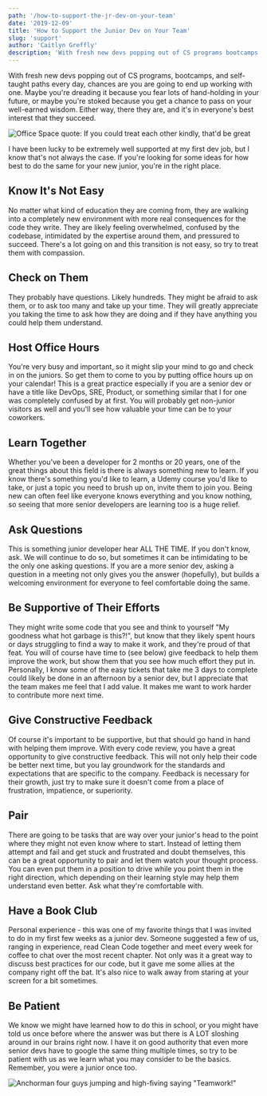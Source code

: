 ```yaml
---
path: '/how-to-support-the-jr-dev-on-your-team'
date: '2019-12-09'
title: 'How to Support the Junior Dev on Your Team'
slug: 'support'
author: 'Caitlyn Greffly'
description: 'With fresh new devs popping out of CS programs bootcamps and self-taught paths every day chances are you are going to end up working with one and its in everyones best interest that they succeed.'
---
```


With fresh new devs popping out of CS programs, bootcamps, and self-taught paths every day, chances are you are going to end up working with one. Maybe you're dreading it because you fear lots of hand-holding in your future, or maybe you're stoked because you get a chance to pass on your well-earned wisdom. Either way, there they are, and it's in everyone's best interest that they succeed.

![Office Space quote: If you could treat each other kindly, that'd be great](https://thepracticaldev.s3.amazonaws.com/i/z7jgdttvz3arwc75pic3.jpg)

I have been lucky to be extremely well supported at my first dev job, but I know that's not always the case. If you're looking for some ideas for how best to do the same for your new junior, you're in the right place.

<h2 className="blogSubtitle">Know It's Not Easy</h2>

No matter what kind of education they are coming from, they are walking into a completely new environment with more real consequences for the code they write. They are likely feeling overwhelmed, confused by the codebase, intimidated by the expertise around them, and pressured to succeed. There's a lot going on and this transition is not easy, so try to treat them with compassion.

<h2 className="blogSubtitle">Check on Them</h2>

They probably have questions. Likely hundreds. They might be afraid to ask them, or to ask too many and take up your time. They will greatly appreciate you taking the time to ask how they are doing and if they have anything you could help them understand.

<h2 className="blogSubtitle">Host Office Hours</h2>

You're very busy and important, so it might slip your mind to go and check in on the juniors. So get them to come to you by putting office hours up on your calendar! This is a great practice especially if you are a senior dev or have a title like DevOps, SRE, Product, or something similar that I for one was completely confused by at first. You will probably get non-junior visitors as well and you'll see how valuable your time can be to your coworkers.

<h2 className="blogSubtitle">Learn Together</h2>

Whether you've been a developer for 2 months or 20 years, one of the great things about this field is there is always something new to learn. If you know there's something you'd like to learn, a Udemy course you'd like to take, or just a topic you need to brush up on, invite them to join you. Being new can often feel like everyone knows everything and you know nothing, so seeing that more senior developers are learning too is a huge relief.

<h2 className="blogSubtitle">Ask Questions</h2>

This is something junior developer hear ALL THE TIME. If you don't know, ask. We will continue to do so, but sometimes it can be intimidating to be the only one asking questions. If you are a more senior dev, asking a question in a meeting not only gives you the answer (hopefully), but builds a welcoming environment for everyone to feel comfortable doing the same.

<h2 className="blogSubtitle">Be Supportive of Their Efforts</h2>

They might write some code that you see and think to yourself "My goodness what hot garbage is this?!", but know that they likely spent hours or days struggling to find a way to make it work, and they're proud of that feat. You will of course have time to (see below) give feedback to help them improve the work, but show them that you see how much effort they put in. Personally, I know some of the easy tickets that take me 3 days to complete could likely be done in an afternoon by a senior dev, but I appreciate that the team makes me feel that I add value. It makes me want to work harder to contribute more next time.

<h2 className="blogSubtitle">Give Constructive Feedback</h2>

Of course it's important to be supportive, but that should go hand in hand with helping them improve. With every code review, you have a great opportunity to give constructive feedback. This will not only help their code be better next time, but you lay groundwork for the standards and expectations that are specific to the company. Feedback is necessary for their growth, just try to make sure it doesn't come from a place of frustration, impatience, or superiority.

<h2 className="blogSubtitle">Pair</h2>

There are going to be tasks that are way over your junior's head to the point where they might not even know where to start. Instead of letting them attempt and fail and get stuck and frustrated and doubt themselves, this can be a great opportunity to pair and let them watch your thought process. You can even put them in a position to drive while you point them in the right direction, which depending on their learning style may help them understand even better. Ask what they're comfortable with.

<h2 className="blogSubtitle">Have a Book Club</h2>

Personal experience - this was one of my favorite things that I was invited to do in my first few weeks as a junior dev. Someone suggested a few of us, ranging in experience, read Clean Code together and meet every week for coffee to chat over the most recent chapter. Not only was it a great way to discuss best practices for our code, but it gave me some allies at the company right off the bat. It's also nice to walk away from staring at your screen for a bit sometimes.

<h2 className="blogSubtitle" align="left" >Be Patient</h2>

We know we might have learned how to do this in school, or you might have told us once before where the answer was but there is A LOT sloshing around in our brains right now. I have it on good authority that even more senior devs have to google the same thing multiple times, so try to be patient with us as we learn what you may consider to be the basics. Remember, you were a junior once too.

![Anchorman four guys jumping and high-fiving saying "Teamwork!"](https://thepracticaldev.s3.amazonaws.com/i/s1gcyf3s8hl93dk1tiz1.jpg)
